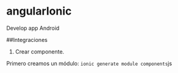 # angularIonic
Develop app Android

##Integraciones 

1. Crear componente.

  Primero creamos un módulo:
    ```ionic generate module components```js
